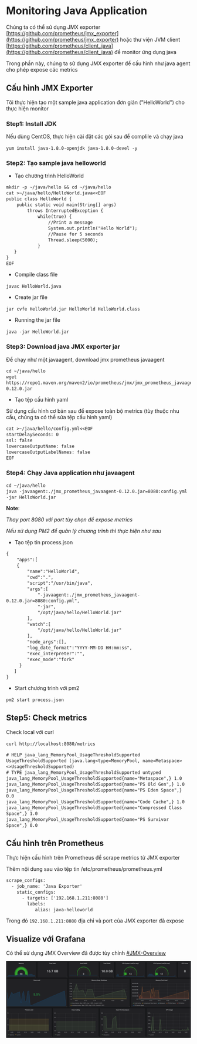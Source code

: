 # Monitoring Java Application

Chúng ta có thể sử dụng JMX exporter [https://github.com/prometheus/jmx_exporter](https://github.com/prometheus/jmx_exporter) hoặc thư viện JVM client [https://github.com/prometheus/client_java](https://github.com/prometheus/client_java) để monitor ứng dụng java

Trong phần này, chúng ta sử dụng JMX exporter để cấu hình như java agent cho phép expose các metrics

## Cấu hình JMX Exporter

Tôi thực hiện tạo một sample java application đơn giản ("HelloWorld") cho thực hiện monitor

### Step1: Install JDK

Nếu dùng CentOS, thực hiện cài đặt các gói sau để complile và chạy java

`yum install java-1.8.0-openjdk java-1.8.0-devel -y`

### Step2: Tạo sample java helloworld

- Tạo chương trình HelloWorld

```
mkdir -p ~/java/hello && cd ~/java/hello
cat >~/java/hello/HelloWorld.java<<EOF
public class HelloWorld {
    public static void main(String[] args)
        throws InterruptedException {
            while(true) {
                //Print a message
                System.out.println("Hello World");
                //Pause for 5 seconds
                Thread.sleep(5000);
            }
   }
}
EOF
```

- Compile class file

`javac HelloWorld.java`

- Create jar file

`jar cvfe HelloWorld.jar HelloWorld HelloWorld.class`

- Running the jar file

`java -jar HelloWorld.jar`

### Step3: Download java JMX exporter jar

Để chạy như một javaagent, download jmx prometheus javaagent

```
cd ~/java/hello
wget https://repo1.maven.org/maven2/io/prometheus/jmx/jmx_prometheus_javaagent/0.12.0/jmx_prometheus_javaagent-0.12.0.jar
```

- Tạo tệp cấu hình yaml

Sử dụng cấu hình cơ bản sau để expose toàn bộ metrics (tùy thuộc nhu cầu, chúng ta có thể sửa tệp cấu hình yaml)

```
cat >~/java/hello/config.yml<<EOF
startDelaySeconds: 0
ssl: false
lowercaseOutputName: false
lowercaseOutputLabelNames: false
EOF
```

### Step4: Chạy Java application như javaagent

```
cd ~/java/hello
java -javaagent:./jmx_prometheus_javaagent-0.12.0.jar=8080:config.yml -jar HelloWorld.jar
```

**Note**:

*Thay port 8080 với port tùy chọn để expose metrics*

*Nếu sử dụng PM2 để quản lý chương trình thì thực hiện như sau*

- Tạo tệp tin process.json

```
{
    "apps":[
    {
        "name":"HelloWorld",
        "cwd":".",
        "script":"/usr/bin/java",
        "args":[
            "-javaagent:./jmx_prometheus_javaagent-0.12.0.jar=8080:config.yml",
            "-jar",
            "/opt/java/hello/HelloWorld.jar"
        ],
        "watch":[
            "/opt/java/hello/HelloWorld.jar"
        ],
        "node_args":[],
        "log_date_format":"YYYY-MM-DD HH:mm:ss",
        "exec_interpreter":"",
        "exec_mode":"fork"
     }
   ]
}
```

- Start chương trình với pm2

`pm2 start process.json`

## Step5: Check metrics

Check local với curl

`curl http://localhost:8080/metrics`

```
# HELP java_lang_MemoryPool_UsageThresholdSupported UsageThresholdSupported (java.lang<type=MemoryPool, name=Metaspace><>UsageThresholdSupported)
# TYPE java_lang_MemoryPool_UsageThresholdSupported untyped
java_lang_MemoryPool_UsageThresholdSupported{name="Metaspace",} 1.0
java_lang_MemoryPool_UsageThresholdSupported{name="PS Old Gen",} 1.0
java_lang_MemoryPool_UsageThresholdSupported{name="PS Eden Space",} 0.0
java_lang_MemoryPool_UsageThresholdSupported{name="Code Cache",} 1.0
java_lang_MemoryPool_UsageThresholdSupported{name="Compressed Class Space",} 1.0
java_lang_MemoryPool_UsageThresholdSupported{name="PS Survivor Space",} 0.0
```

## Cấu hình trên Prometheus

Thực hiện cấu hình trên Prometheus để scrape metrics từ JMX exporter

Thêm nội dung sau vào tệp tin /etc/prometheus/prometheus.yml

```
scrape_configs:
  - job_name: 'Java Exporter'
    static_configs:
      - targets: ['192.168.1.211:8080']
        labels:
           alias: java-helloworld
```

Trong đó `192.168.1.211:8080` địa chỉ và port của JMX exporter đã expose

## Visualize với Grafana

Có thể sử dụng JMX Overview đã được tùy chỉnh [#JMX-Overview](https://raw.githubusercontent.com/keepwalking86/prometheus/master/Grafana-dashboards/JMX-Overview-customize.json)

<p align="center">
<img src="../images/java-application-grafana.png" />
</p>